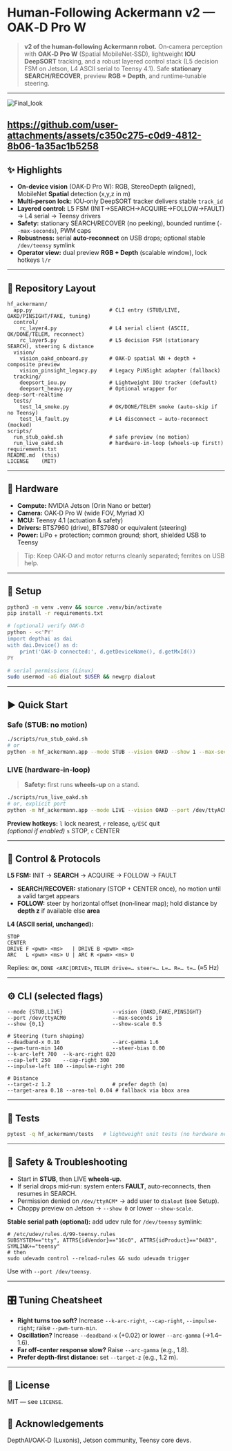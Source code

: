 # Human‑Following Ackermann v2 — OAK‑D Pro W

> **v2 of the human‑following Ackermann robot.** On‑camera perception with **OAK‑D Pro W** (Spatial MobileNet‑SSD), lightweight **IOU DeepSORT** tracking, and a robust layered control stack (L5 decision FSM on Jetson, L4 ASCII serial to Teensy 4.1). Safe **stationary SEARCH/RECOVER**, preview **RGB + Depth**, and runtime‑tunable steering.

---
![Final_look](https://github.com/user-attachments/assets/3277ec85-bf67-417c-a71d-a9925d7886df)

https://github.com/user-attachments/assets/c350c275-c0d9-4812-8b06-1a35ac1b5258
---

## ✨ Highlights
- **On‑device vision** (OAK‑D Pro W): RGB, StereoDepth (aligned), MobileNet **Spatial** detection (x,y,z in m)
- **Multi‑person lock:** IOU‑only DeepSORT tracker delivers stable `track_id`
- **Layered control:** L5 FSM (INIT→SEARCH→ACQUIRE→FOLLOW→FAULT) → L4 serial → Teensy drivers
- **Safety:** stationary SEARCH/RECOVER (no peeking), bounded runtime (`--max-seconds`), PWM caps
- **Robustness:** serial **auto‑reconnect** on USB drops; optional stable `/dev/teensy` symlink
- **Operator view:** dual preview **RGB + Depth** (scalable window), lock hotkeys `l/r`

---

## 🧱 Repository Layout
```
hf_ackermann/
  app.py                         # CLI entry (STUB/LIVE, OAKD/PINSIGHT/FAKE, tuning)
  control/
    rc_layer4.py                 # L4 serial client (ASCII, OK/DONE/TELEM, reconnect)
    rc_layer5.py                 # L5 decision FSM (stationary SEARCH), steering & distance
  vision/
    vision_oakd_onboard.py       # OAK‑D spatial NN + depth + composite preview
    vision_pinsight_legacy.py    # Legacy PiNSight adapter (fallback)
  tracking/
    deepsort_iou.py              # Lightweight IOU tracker (default)
    deepsort_heavy.py            # Optional wrapper for deep‑sort‑realtime
  tests/
    test_l4_smoke.py             # OK/DONE/TELEM smoke (auto‑skip if no Teensy)
    test_l4_fault.py             # L4 disconnect → auto‑reconnect (mocked)
scripts/
  run_stub_oakd.sh               # safe preview (no motion)
  run_live_oakd.sh               # hardware‑in‑loop (wheels‑up first!)
requirements.txt
README.md  (this)
LICENSE    (MIT)
```

---

## 🔧 Hardware
- **Compute:** NVIDIA Jetson (Orin Nano or better)
- **Camera:** OAK‑D Pro W (wide FOV, Myriad X)
- **MCU:** Teensy 4.1 (actuation & safety)
- **Drivers:** BTS7960 (drive), BTS7980 or equivalent (steering)
- **Power:** LiPo + protection; common ground; short, shielded USB to Teensy

> Tip: Keep OAK‑D and motor returns cleanly separated; ferrites on USB help.

---

## 🚀 Setup
```bash
python3 -m venv .venv && source .venv/bin/activate
pip install -r requirements.txt

# (optional) verify OAK‑D
python - <<'PY'
import depthai as dai
with dai.Device() as d:
    print('OAK-D connected:', d.getDeviceName(), d.getMxId())
PY

# serial permissions (Linux)
sudo usermod -aG dialout $USER && newgrp dialout
```

---

## ▶️ Quick Start
### Safe (STUB: no motion)
```bash
./scripts/run_stub_oakd.sh
# or
python -m hf_ackermann.app --mode STUB --vision OAKD --show 1 --max-seconds 8
```

### LIVE (hardware‑in‑loop)
> **Safety:** first runs **wheels‑up** on a stand.
```bash
./scripts/run_live_oakd.sh
# or, explicit port
python -m hf_ackermann.app --mode LIVE --vision OAKD --port /dev/ttyACM0 --show 1 --max-seconds 10
```

**Preview hotkeys:** `l` lock nearest, `r` release, `q/ESC` quit  
*(optional if enabled)* `s` STOP, `c` CENTER

---

## 🧭 Control & Protocols
**L5 FSM:** INIT → **SEARCH** → ACQUIRE → FOLLOW → FAULT  
- **SEARCH/RECOVER:** stationary (STOP + CENTER once), no motion until a valid target appears
- **FOLLOW:** steer by horizontal offset (non‑linear map); hold distance by **depth z** if available else **area**

**L4 (ASCII serial, unchanged):**
```
STOP
CENTER
DRIVE F <pwm> <ms>   | DRIVE B <pwm> <ms>
ARC   L <pwm> <ms> U | ARC R <pwm> <ms> U
```
Replies: `OK`, `DONE <ARC|DRIVE>`, `TELEM drive=… steer=… L=… R=… t=…` (≈5 Hz)

---

## ⚙️ CLI (selected flags)
```
--mode {STUB,LIVE}                --vision {OAKD,FAKE,PINSIGHT}
--port /dev/ttyACM0               --max-seconds 10
--show {0,1}                      --show-scale 0.5

# Steering (turn shaping)
--deadband-x 0.16                 --arc-gamma 1.6
--pwm-turn-min 140                --steer-bias 0.00
--k-arc-left 700  --k-arc-right 820
--cap-left 250    --cap-right 300
--impulse-left 180 --impulse-right 200

# Distance
--target-z 1.2                    # prefer depth (m)
--target-area 0.18 --area-tol 0.04 # fallback via bbox area
```

---

## 🧪 Tests
```bash
pytest -q hf_ackermann/tests   # lightweight unit tests (no hardware needed)
```

---

## 🛟 Safety & Troubleshooting
- Start in **STUB**, then LIVE **wheels‑up**.
- If serial drops mid‑run: system enters **FAULT**, auto‑reconnects, then resumes in SEARCH.
- Permission denied on `/dev/ttyACM*` → add user to `dialout` (see Setup).
- Choppy preview on Jetson → `--show 0` or lower `--show-scale`.

**Stable serial path (optional):** add udev rule for `/dev/teensy` symlink:
```
# /etc/udev/rules.d/99-teensy.rules
SUBSYSTEM=="tty", ATTRS{idVendor}=="16c0", ATTRS{idProduct}=="0483", SYMLINK+="teensy"
# then
sudo udevadm control --reload-rules && sudo udevadm trigger
```
Use with `--port /dev/teensy`.

---

## 🎛️ Tuning Cheatsheet
- **Right turns too soft?** Increase `--k-arc-right`, `--cap-right`, `--impulse-right`; raise `--pwm-turn-min`.
- **Oscillation?** Increase `--deadband-x` (+0.02) or lower `--arc-gamma` (→1.4–1.6).
- **Far off‑center response slow?** Raise `--arc-gamma` (e.g., 1.8).
- **Prefer depth‑first distance:** set `--target-z` (e.g., 1.2 m).

---

## 📄 License
MIT — see `LICENSE`.

## 🙏 Acknowledgements
DepthAI/OAK‑D (Luxonis), Jetson community, Teensy core devs.

